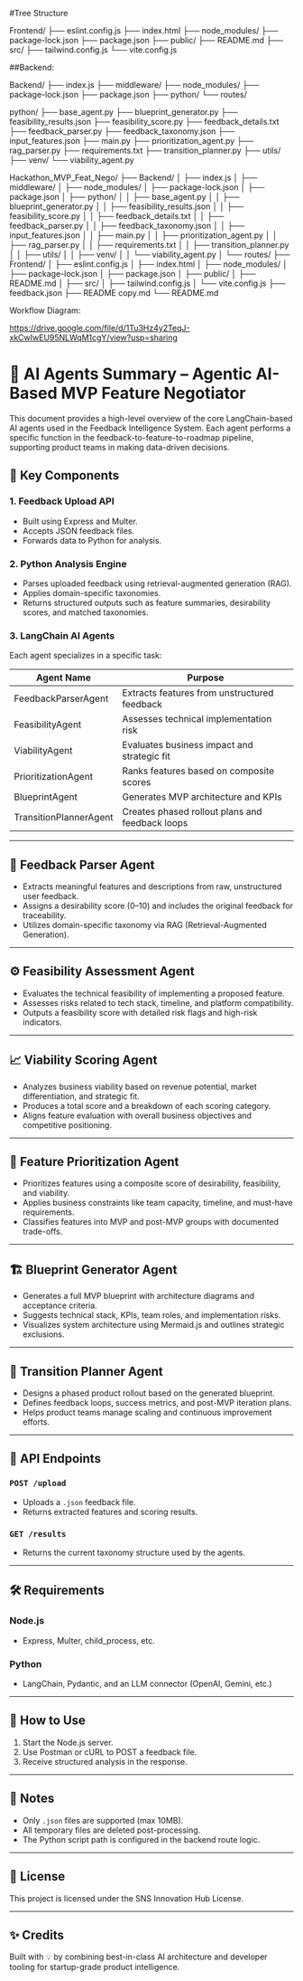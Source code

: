 #Tree Structure


Frontend/
├── eslint.config.js
├── index.html
├── node_modules/
├── package-lock.json
├── package.json
├── public/
├── README.md
├── src/
├── tailwind.config.js
└── vite.config.js


##Backend:

Backend/
├── index.js
├── middleware/
├── node_modules/
├── package-lock.json
├── package.json
├── python/
└── routes/


python/
├── base_agent.py
├── blueprint_generator.py
├── feasibility_results.json
├── feasibility_score.py
├── feedback_details.txt
├── feedback_parser.py
├── feedback_taxonomy.json
├── input_features.json
├── main.py
├── prioritization_agent.py
├── rag_parser.py
├── requirements.txt
├── transition_planner.py
├── utils/
├── venv/
└── viability_agent.py

Hackathon_MVP_Feat_Nego/
├── Backend/
│   ├── index.js
│   ├── middleware/
│   ├── node_modules/
│   ├── package-lock.json
│   ├── package.json
│   ├── python/
│   │   ├── base_agent.py
│   │   ├── blueprint_generator.py
│   │   ├── feasibility_results.json
│   │   ├── feasibility_score.py
│   │   ├── feedback_details.txt
│   │   ├── feedback_parser.py
│   │   ├── feedback_taxonomy.json
│   │   ├── input_features.json
│   │   ├── main.py
│   │   ├── prioritization_agent.py
│   │   ├── rag_parser.py
│   │   ├── requirements.txt
│   │   ├── transition_planner.py
│   │   ├── utils/
│   │   ├── venv/
│   │   └── viability_agent.py
│   └── routes/
├── Frontend/
│   ├── eslint.config.js
│   ├── index.html
│   ├── node_modules/
│   ├── package-lock.json
│   ├── package.json
│   ├── public/
│   ├── README.md
│   ├── src/
│   ├── tailwind.config.js
│   └── vite.config.js
├── feedback.json
├── README copy.md
└── README.md


Workflow Diagram:

https://drive.google.com/file/d/1Tu3Hz4y2TeqJ-xkCwIwEU95NLWqM1cgY/view?usp=sharing


# 🤖 AI Agents Summary – Agentic AI-Based MVP Feature Negotiator

This document provides a high-level overview of the core LangChain-based AI agents used in the Feedback Intelligence System. Each agent performs a specific function in the feedback-to-feature-to-roadmap pipeline, supporting product teams in making data-driven decisions.

## 🔌 Key Components

### 1. **Feedback Upload API**
- Built using Express and Multer.
- Accepts JSON feedback files.
- Forwards data to Python for analysis.

### 2. **Python Analysis Engine**
- Parses uploaded feedback using retrieval-augmented generation (RAG).
- Applies domain-specific taxonomies.
- Returns structured outputs such as feature summaries, desirability scores, and matched taxonomies.

### 3. **LangChain AI Agents**
Each agent specializes in a specific task:

| Agent Name              | Purpose                                               |
|-------------------------|-------------------------------------------------------|
| FeedbackParserAgent     | Extracts features from unstructured feedback          |
| FeasibilityAgent        | Assesses technical implementation risk                |
| ViabilityAgent          | Evaluates business impact and strategic fit           |
| PrioritizationAgent     | Ranks features based on composite scores              |
| BlueprintAgent          | Generates MVP architecture and KPIs                   |
| TransitionPlannerAgent  | Creates phased rollout plans and feedback loops       |



---

## 🧠 Feedback Parser Agent

- Extracts meaningful features and descriptions from raw, unstructured user feedback.
- Assigns a desirability score (0–10) and includes the original feedback for traceability.
- Utilizes domain-specific taxonomy via RAG (Retrieval-Augmented Generation).

---

## ⚙️ Feasibility Assessment Agent

- Evaluates the technical feasibility of implementing a proposed feature.
- Assesses risks related to tech stack, timeline, and platform compatibility.
- Outputs a feasibility score with detailed risk flags and high-risk indicators.

---

## 📈 Viability Scoring Agent

- Analyzes business viability based on revenue potential, market differentiation, and strategic fit.
- Produces a total score and a breakdown of each scoring category.
- Aligns feature evaluation with overall business objectives and competitive positioning.

---

## 🎯 Feature Prioritization Agent

- Prioritizes features using a composite score of desirability, feasibility, and viability.
- Applies business constraints like team capacity, timeline, and must-have requirements.
- Classifies features into MVP and post-MVP groups with documented trade-offs.

---

## 🏗️ Blueprint Generator Agent

- Generates a full MVP blueprint with architecture diagrams and acceptance criteria.
- Suggests technical stack, KPIs, team roles, and implementation risks.
- Visualizes system architecture using Mermaid.js and outlines strategic exclusions.

---

## 🧭 Transition Planner Agent

- Designs a phased product rollout based on the generated blueprint.
- Defines feedback loops, success metrics, and post-MVP iteration plans.
- Helps product teams manage scaling and continuous improvement efforts.

---

## 📌 API Endpoints

### `POST /upload`
- Uploads a `.json` feedback file.
- Returns extracted features and scoring results.

### `GET /results`
- Returns the current taxonomy structure used by the agents.

---

## 🛠️ Requirements

### Node.js
- Express, Multer, child_process, etc.

### Python
- LangChain, Pydantic, and an LLM connector (OpenAI, Gemini, etc.)

---

## 🧪 How to Use

1. Start the Node.js server.
2. Use Postman or cURL to POST a feedback file.
3. Receive structured analysis in the response.

---

## 📎 Notes

- Only `.json` files are supported (max 10MB).
- All temporary files are deleted post-processing.
- The Python script path is configured in the backend route logic.

---

## 📜 License

This project is licensed under the SNS Innovation Hub License.

---

## ✨ Credits

Built with 💡 by combining best-in-class AI architecture and developer tooling for startup-grade product intelligence.
